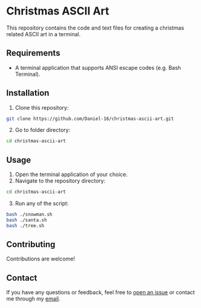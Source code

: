 # Christmas ASCII Art

This repository contains the code and text files for creating a christmas related ASCII art in a terminal.

## Requirements

- A terminal application that supports ANSI escape codes (e.g. Bash Terminal).

## Installation

1. Clone this repository:

```bash
git clone https://github.com/Daniel-16/christmas-ascii-art.git
```

2. Go to folder directory:

```bash
cd christmas-ascii-art
```

## Usage

1. Open the terminal application of your choice.
2. Navigate to the repository directory:

```bash
cd christmas-ascii-art
```

3. Run any of the script:

```bash
bash ./snowman.sh
bash ./santa.sh
bash ./tree.sh
```

## Contributing

Contributions are welcome!

## Contact

If you have any questions or feedback, feel free to [open an issue](https://github.com/user/repo/issues/new) or contact me through my [email](mailto:danieloloruntoba681@gmail.com).
